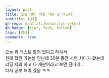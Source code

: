 ```yaml
---
layout: post
title: 오늘 영어 학원 가는 날 아닌데
subtitle: 갔다옴
gh-repo: daattali/beautiful-jekyll
gh-badge: [star, fork, follow]
tags: [일상]
comments: true
---
```


오늘 뭐 테스트 할거 있다고 하셔서  
원레 학원 가는날 인닌데 30분 동안 시험 치다가 왔는데   
리딩 제외 하고 다 개판이라고 보면 된다네..  
다시 공부 해야 겠음 ㅋㅋ  
